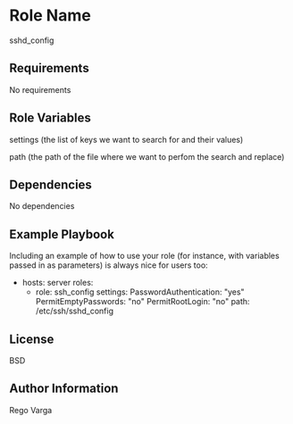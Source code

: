 Role Name
=========
sshd_config

Requirements
------------

No requirements

Role Variables
--------------

settings
(the list of keys we want to search for and their values)

path
(the path of the file where we want to perfom the search and replace)

Dependencies
------------

No dependencies

Example Playbook
----------------

Including an example of how to use your role (for instance, with variables passed in as parameters) is always nice for users too:

- hosts: server
  roles:
    - role: ssh_config
      settings:
        PasswordAuthentication: "yes"
        PermitEmptyPasswords: "no"
        PermitRootLogin: "no"
      path: /etc/ssh/sshd_config

License
-------

BSD

Author Information
------------------

Rego Varga
